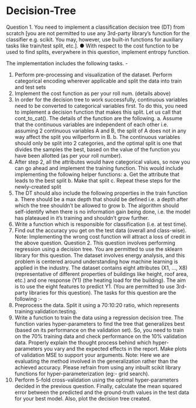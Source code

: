 # Decision-Tree

Question 1.
You need to implement a classification decision tree (DT) from scratch [you are not permitted to use
any 3rd-party library’s function for the classifier e.g. scikit. You may, however, use built-in functions for
auxiliary tasks like train/test split, etc.].
● With respect to the cost function to be used to find splits, everywhere in this question, implement entropy function.

The implementation includes the following tasks. -
1. Perform pre-processing and visualization of the dataset. Perform categorical encoding wherever applicable and split the data into train and test sets
2. Implement the cost function as per your roll num. (details above) 
3. In order for the decision tree to work successfully, continuous variables need to be converted to categorical variables first. To do this, you need to implement a decision function that makes this split. Let us call that cont_to_cat(). The details of the function are the following.
a. Assume that the continuous variables are independent of each other i.e. assuming 2 continuous variables A and B, the split of A does not in any way affect the split you willperform in B.
b. The continuous variables should only be split into 2 categories, and the optimal split is one that divides the samples the best, based on the value of the function you have been allotted (as per your roll number).
4. After step 2, all the attributes would have categorical values, so now you can go ahead and implement the training function. This would include implementing the following helper functions:
a. Get the attribute that leads to the best split
b. Make that split
c. Repeat these steps for the newly-created split
5. The DT should also include the following properties in the train function
a. There should be a max depth that should be defined i.e. a depth after which the tree shouldn’t be allowed to grow 
b. The algorithm should self-identify when there is no information gain being done, i.e. the model has plateaued in it’s training and shouldn’t grow further. 
6. Write a function which is responsible for classification (i.e. at test time).
7. Find out the accuracy you get on the test data (overall and class-wise).
Note: Implementing the wrong cost function will attract a loss of credit in the above question.
Question 2. 
This question involves performing regression using a decision tree. You are permitted to use the sklearn library for this question. The dataset involves energy analysis, and this problem is centered around understanding how machine learning is applied in the industry.
The dataset contains eight attributes (X1, ..., X8) (representative of different properties of buildings like height, roof area, etc.) and one response (Y1) (the heating load for the building). The aim is to use the
eight features to predict Y1. (You are permitted to use 3rd-party libraries for this question).
The tasks for this question are the following :-
1. Preprocess the data. Split it using a 70:10:20 ratio, which represents training:validation:testing.
2. Write a function to train the data using a regression decision tree. The function varies hyper-parameters to find the tree that generalizes best (based on its performance on the validation set). So, you need to train on the 70% training data and check performance on the 10% validation data. Properly explain the thought process behind which hyper-parameters you vary and the expected effects in the report. Make plots of validation MSE to support your arguments.
Note: Here we are evaluating the method involved in the generalization rather than the achieved accuracy. Please refrain from using any inbuilt scikit library functions for hyper-parameterization (eg:- grid search).
3. Perform 5-fold cross-validation using the optimal hyper-parameters decided in the previous question. Finally, calculate the mean squared error between the predicted and the ground-truth values in the test data for your best model. Also, plot the decision tree created.
